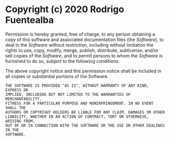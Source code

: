 # Copyright (c) 2020 Rodrigo Fuentealba

Permission is hereby granted, free of charge, to any person obtaining a copy
of this software and associated documentation files (the *Software*), to deal
in the *Software* without restriction, including without limitation the rights
to use, copy, modify, merge, publish, distribute, sublicense, and/or sell
copies of the *Software*, and to permit persons to whom the *Software* is
furnished to do so, subject to the following conditions:

The above copyright notice and this permission notice shall be included in all
copies or substantial portions of the Software.

```
THE SOFTWARE IS PROVIDED "AS IS", WITHOUT WARRANTY OF ANY KIND, EXPRESS OR
IMPLIED, INCLUDING BUT NOT LIMITED TO THE WARRANTIES OF MERCHANTABILITY,
FITNESS FOR A PARTICULAR PURPOSE AND NONINFRINGEMENT. IN NO EVENT SHALL THE
AUTHORS OR COPYRIGHT HOLDERS BE LIABLE FOR ANY CLAIM, DAMAGES OR OTHER
LIABILITY, WHETHER IN AN ACTION OF CONTRACT, TORT OR OTHERWISE, ARISING FROM,
OUT OF OR IN CONNECTION WITH THE SOFTWARE OR THE USE OR OTHER DEALINGS IN THE
SOFTWARE.
```
